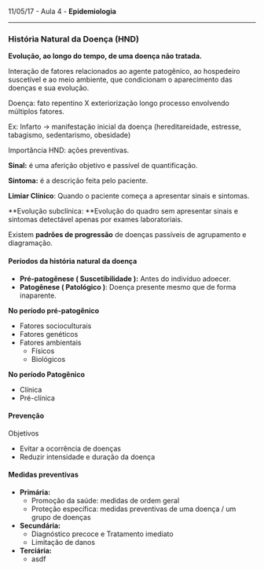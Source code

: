 11/05/17 - Aula 4 - **Epidemiologia**

---

### História Natural da Doença \(HND\)

**Evolução, ao longo do tempo, de uma doença não tratada.**

Interação de fatores relacionados ao agente patogênico, ao hospedeiro suscetível e ao meio ambiente, que condicionam o aparecimento das doenças e sua evolução.

Doença: fato repentino X exteriorização longo processo envolvendo múltiplos fatores.

Ex: Infarto -&gt; manifestação inicial da doença \(hereditareidade, estresse, tabagismo, sedentarismo, obesidade\)

Importância HND: ações preventivas.

**Sinal:** é uma aferição objetivo e passível de quantificação.

**Sintoma:** é a descrição feita pelo paciente.

**Limiar Clínico**: Quando o paciente começa a apresentar sinais e sintomas.

**Evolução subclínica: **Evolução do quadro sem apresentar sinais e sintomas detectável apenas por exames laboratoriais.

Existem **padrões de progressão** de doenças passíveis de agrupamento e diagramação.

#### Períodos da história natural da doença

* **Pré-patogênese \( Suscetibilidade \):** Antes do indivíduo adoecer.
* **Patogênese \( Patológico \)**: Doença presente mesmo que de forma inaparente.

**No período pré-patogênico**

* Fatores socioculturais
* Fatores genéticos
* Fatores ambientais
  * Físicos
  * Biológicos

**No período Patogênico**

* Clínica
* Pré-clínica

#### Prevenção

Objetivos

* Evitar a ocorrência de doenças
* Reduzir intensidade e duração da doença

#### Medidas preventivas

* **Primária:**
  * Promoção da saúde: medidas de ordem geral
  * Proteção específica: medidas preventivas de uma doença / um grupo de doenças
* **Secundária:**
  * Diagnóstico precoce e Tratamento imediato
  * Limitação de danos
* **Terciária:**
  * asdf



